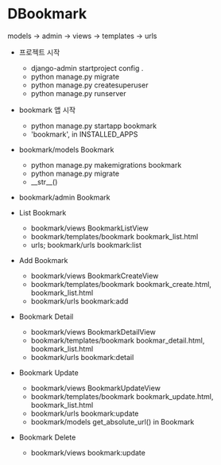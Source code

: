 # DBookmark
models -> admin -> views -> templates -> urls

- 프로젝트 시작
    - django-admin startproject config .
    - python manage.py migrate
    - python manage.py createsuperuser
    - python manage.py runserver
  
- bookmark 앱 시작
    - python manage.py startapp bookmark
    - 'bookmark', in INSTALLED_APPS
  
- bookmark/models Bookmark
    - python manage.py makemigrations bookmark
    - python manage.py migrate
    - \_\_str\_\_()
  
- bookmark/admin Bookmark
  
- List Bookmark
    - bookmark/views BookmarkListView
    - bookmark/templates/bookmark bookmark_list.html
    - urls; bookmark/urls bookmark:list
  
- Add Bookmark
    - bookmark/views BookmarkCreateView
    - bookmark/templates/bookmark bookmark_create.html, bookmark_list.html
    - bookmark/urls bookmark:add
  
- Bookmark Detail
    - bookmark/views BookmarkDetailView
    - bookmark/templates/bookmark bookmar_detail.html, bookmark_list.html 
    - bookmark/urls bookmark:detail
  
- Bookmark Update 
    - bookmark/views BookmarkUpdateView
    - bookmark/templates/bookmark bookmark_update.html, bookmark_list.html
    - bookmark/urls bookmark:update 
    - bookmark/models get_absolute_url() in Bookmark
  
- Bookmark Delete
    - bookmark/views bookmark:update